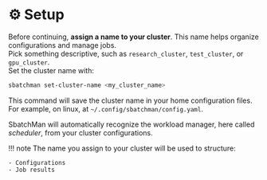 # ⚙️ Setup

Before continuing, **assign a name to your cluster**. This name helps organize configurations and manage jobs.  
Pick something descriptive, such as `research_cluster`, `test_cluster`, or `gpu_cluster`.  
Set the cluster name with:

```bash
sbatchman set-cluster-name <my_cluster_name>
```

This command will save the cluster name in your home configuration files. For example, on linux, at `~/.config/sbatchman/config.yaml`.

SbatchMan will automatically recognize the workload manager, here called *scheduler*, from your cluster configurations.

!!! note
    The name you assign to your cluster will be used to structure:  
    
    - Configurations
    - Job results